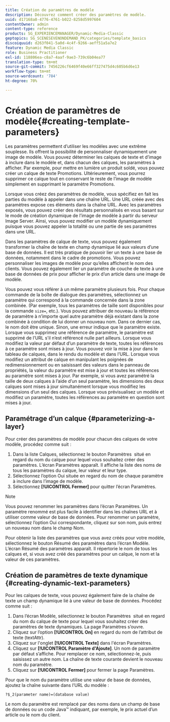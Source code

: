 ```yaml
---
title: Création de paramètres de modèle
description: Découvrez comment créer des paramètres de modèle.
uuid: d17168a8-4776-4761-b022-8258d5997604
contentOwner: admin
content-type: reference
products: SG_EXPERIENCEMANAGER/Dynamic-Media-Classic
geptopics: SG_SCENESEVENONDEMAND_PK/categories/template_basics
discoiquuid: d263f041-5a0d-4c4f-9266-aeff51a5a7e2
feature: Dynamic Media Classic
role: Business Practitioner
exl-id: 118806ea-c8a7-4aaf-9ae3-739c6b04ea77
translation-type: tm+mt
source-git-commit: 7456226cf6469f40e66ff327475d4c605b6d6e13
workflow-type: tm+mt
source-wordcount: '784'
ht-degree: 70%

---
```


# Création de paramètres de modèle{#creating-template-parameters}

Les paramètres permettent d’utiliser les modèles avec une extrême souplesse. Ils offrent la possibilité de personnaliser dynamiquement une image de modèle. Vous pouvez déterminer les calques de texte et d’image à inclure dans le modèle et, dans chacun des calques, les paramètres à afficher. Par exemple, pour mettre en lumière un produit soldé, vous pouvez créer un calque de texte Promotions. Ultérieurement, vous pourrez supprimer ce calque tout en conservant le reste de l’image de modèle simplement en supprimant le paramètre Promotions.

Lorsque vous créez des paramètres de modèle, vous spécifiez en fait les parties du modèle à appeler dans une chaîne URL. Une URL créée avec des paramètres expose ces éléments dans la chaîne URL. Avec les paramètres exposés, vous pouvez créer des résultats personnalisés en vous basant sur le mode de création dynamique de l’image de modèle à partir du serveur Image Server. Ainsi, vous pouvez modifier un modèle dynamiquement puisque vous pouvez appeler la totalité ou une partie de ses paramètres dans une URL.

Dans les paramètres de calque de texte, vous pouvez également transformer la chaîne de texte en champ dynamique lié aux valeurs d’une base de données. Il est très pratique de pouvoir lier un texte à une base de données, notamment dans le cadre de promotions. Vous pouvez personnaliser les images de modèle pour qu’elles affichent le nom des clients. Vous pouvez également lier un paramètre de couche de texte à une base de données de prix pour afficher le prix d’un article dans une image de modèle.

Vous pouvez vous référer à un même paramètre plusieurs fois. Pour chaque commande de la boîte de dialogue des paramètres, sélectionnez un paramètre qui correspond à la commande concernée dans la zone combinée. (Par exemple, tous les paramètres de taille sont disponibles pour la commande `size=`, etc.). Vous pouvez attribuer de nouveau la référence de paramètre à n’importe quel autre paramètre déjà existant dans la zone combinée à condition de lui donner un nouveau nom. Dans ce dernier cas, le nom doit être unique. Sinon, une erreur indique que le paramètre existe. Lorsque vous supprimez une référence de paramètre, le paramètre est supprimé de l’URL s’il n’est référencé nulle part ailleurs. Lorsque vous modifiez la valeur par défaut d’un paramètre de texte, toutes les références à ce paramètre sont mises à jour. Vous pouvez voir la mise à jour dans le tableau de calques, dans le rendu du modèle et dans l’URL. Lorsque vous modifiez un attribut de calque en manipulant les poignées de redimensionnement ou en saisissant des valeurs dans le panneau de propriétés, la valeur du paramètre est mise à jour et toutes les références au paramètre sont mises à jour. Par exemple, si vous avez paramétré la taille de deux calques à l’aide d’un seul paramètre, les dimensions des deux calques sont mises à jour simultanément lorsque vous modifiez les dimensions d’un seul des calques. Lorsque vous prévisualisez un modèle et modifiez un paramètre, toutes les références au paramètre en question sont mises à jour.

## Paramétrage d’un calque  {#parameterizing-a-layer}

Pour créer des paramètres de modèle pour chacun des calques de votre modèle, procédez comme suit :

1. Dans la liste Calques, sélectionnez le bouton Paramètres  situé en regard du nom du calque pour lequel vous souhaitez créer des paramètres. L’écran Paramètres apparaît. Il affiche la liste des noms de tous les paramètres du calque, leur valeur et leur type.
1. Sélectionnez l’option Oui située en regard du nom de chaque paramètre à inclure dans l’image de modèle.
1. Sélectionnez **[!UICONTROL Fermer]** pour quitter l’écran Paramètres.

>[!NOTE]
>
>Vous pouvez renommer les paramètres dans l’écran Paramètres. Un paramètre renommé est plus facile à identifier dans les chaînes URL et à utiliser comme valeur de base de données. Pour renommer un paramètre, sélectionnez l’option Oui correspondante, cliquez sur son nom, puis entrez un nouveau nom dans le champ Nom.

Pour obtenir la liste des paramètres que vous avez créés pour votre modèle, sélectionnez le bouton Résumé des paramètres dans l’écran Modèle. L’écran Résumé des paramètres apparaît. Il répertorie le nom de tous les calques et, si vous avez créé des paramètres pour un calque, le nom et la valeur de ces paramètres.

## Création de paramètres de texte dynamique  {#creating-dynamic-text-parameters}

Pour les calques de texte, vous pouvez également faire de la chaîne de texte un champ dynamique lié à une valeur de base de données. Procédez comme suit :

1. Dans l’écran Modèle, sélectionnez le bouton Paramètres  situé en regard du nom du calque de texte pour lequel vous souhaitez créer des paramètres de texte dynamiques. La page Paramètres s’ouvre.
1. Cliquez sur l’option **[!UICONTROL On]** en regard du nom de l’attribut de texte (textAttr).
1. Cliquez sur l&#39;onglet **[!UICONTROL Texte]** dans l&#39;écran Paramètres.
1. Cliquez sur **[!UICONTROL Paramètre d&#39;Ajoute]**. Un nom de paramètre par défaut s’affiche. Pour remplacer ce nom, sélectionnez-le, puis saisissez un autre nom. La chaîne de texte courante devient le nouveau nom du paramètre.
1. Cliquez sur **[!UICONTROL Fermer]** pour fermer la page Paramètres.

Pour que le nom du paramètre utilise une valeur de base de données, ajoutez la chaîne suivante dans l’URL du modèle :

```as3
?$_2(parameter name)=(database value)
```

Le nom du paramètre est remplacé par des noms dans un champ de base de données ou un code Java™ indiquant, par exemple, le prix actuel d’un article ou le nom du client.
